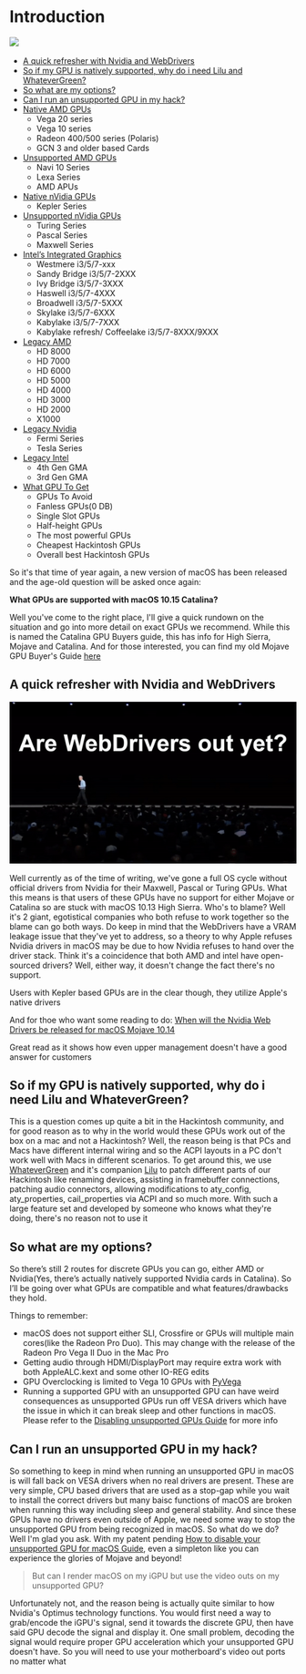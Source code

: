 # Introduction

![](https://i.imgur.com/2Wa6ugV.jpg)

* [A quick refresher with Nvidia and WebDrivers](./#A-quick-refresher-with-Nvidia-and-WebDrivers)
* [So if my GPU is natively supported, why do i need Lilu and WhateverGreen?](./#so-if-my-GPU-is-natively-supported-why-do-i-need-Lilu-and-WhateverGreen)
* [So what are my options?](./#so-what-are-my-options)
* [Can I run an unsupported GPU in my hack?](./#can-I-run-an-unsupported-GPU-in-my-hack)
* [Native AMD GPUs](amd-gpu.md)
  * Vega 20 series
  * Vega 10 series
  * Radeon 400/500 series \(Polaris\)
  * GCN 3 and older based Cards
* [Unsupported AMD GPUs](amd-gpu.md#Unsupported-AMD-GPUs)
  * Navi 10 Series
  * Lexa Series
  * AMD APUs
* [Native nVidia GPUs](nvidia-gpu.md)
  * Kepler Series
* [Unsupported nVidia GPUs](nvidia-gpu.md#Unsupported-nVidia-GPUs)
  * Turing Series
  * Pascal Series
  * Maxwell Series
* [Intel’s Integrated Graphics](intel-gpu.md)
  * Westmere i3/5/7-xxx
  * Sandy Bridge i3/5/7-2XXX
  * Ivy Bridge i3/5/7-3XXX
  * Haswell i3/5/7-4XXX
  * Broadwell i3/5/7-5XXX
  * Skylake i3/5/7-6XXX
  * Kabylake i3/5/7-7XXX
  * Kabylake refresh/ Coffeelake i3/5/7-8XXX/9XXX
* [Legacy AMD](legacy-gpus/legacy-amd.md)
   * HD 8000
   * HD 7000
   * HD 6000
   * HD 5000
   * HD 4000
   * HD 3000
   * HD 2000
   * X1000
* [Legacy Nvidia](legacy-gpus/legacy-nvidia.md)
   * Fermi Series
   * Tesla Series
* [Legacy Intel](legacy-gpus/legacy-intel.md)
   * 4th Gen GMA
   * 3rd Gen GMA
* [What GPU To Get](what-gpu-to-get.md)
  * GPUs To Avoid
  * Fanless GPUs\(0 DB\)
  * Single Slot GPUs
  * Half-height GPUs
  * The most powerful GPUs
  * Cheapest Hackintosh GPUs
  * Overall best Hackintosh GPUs

So it's that time of year again, a new version of macOS has been released and the age-old question will be asked once again:

**What GPUs are supported with macOS 10.15 Catalina?**

Well you've come to the right place, I'll give a quick rundown on the situation and go into more detail on exact GPUs we recommend. While this is named the Catalina GPU Buyers guide, this has info for High Sierra, Mojave and Catalina. And for those interested, you can find my old Mojave GPU Buyer's Guide [here](https://www.reddit.com/r/hackintosh/comments/b91vf5/mojave_gpu_buyers_guide/)

## A quick refresher with Nvidia and WebDrivers

![WebDrivers](.gitbook/assets/webdrivers%20%281%29.gif)

Well currently as of the time of writing, we've gone a full OS cycle without official drivers from Nvidia for their Maxwell, Pascal or Turing GPUs. What this means is that users of these GPUs have no support for either Mojave or Catalina so are stuck with macOS 10.13 High Sierra. Who's to blame? Well it's 2 giant, egotistical companies who both refuse to work together so the blame can go both ways. Do keep in mind that the WebDrivers have a VRAM leakage issue that they've yet to address, so a theory to why Apple refuses Nvidia drivers in macOS may be due to how Nvidia refuses to hand over the driver stack. Think it's a coincidence that both AMD and intel have open-sourced drivers? Well, either way, it doesn't change the fact there's no support.

Users with Kepler based GPUs are in the clear though, they utilize Apple's native drivers

And for thoe who want some reading to do: [When will the Nvidia Web Drivers be released for macOS Mojave 10.14 ](https://devtalk.nvidia.com/default/topic/1042520/drivers/-when-will-the-nvidia-web-drivers-be-released-for-macos-mojave-10-14-/post/5358999/#5358999)

Great read as it shows how even upper management doesn't have a good answer for customers

## So if my GPU is natively supported, why do i need Lilu and WhateverGreen?

This is a question comes up quite a bit in the Hackintosh community, and for good reason as to why in the world would these GPUs work out of the box on a mac and not a Hackintosh? Well, the reason being is that PCs and Macs have different internal wiring and so the ACPI layouts in a PC don't work well with Macs in different scenarios. To get around this, we use [WhateverGreen](https://github.com/acidanthera/WhateverGreen/releases) and it's companion [Lilu](https://github.com/acidanthera/Lilu/releases) to patch different parts of our Hackintosh like renaming devices, assisting in framebuffer connections, patching audio connectors, allowing modifications to aty\_config, aty\_properties, cail\_properties via ACPI and so much more. With such a large feature set and developed by someone who knows what they're doing, there's no reason not to use it

## So what are my options?

So there’s still 2 routes for discrete GPUs you can go, either AMD or Nvidia\(Yes, there’s actually natively supported Nvidia cards in Catalina\). So I’ll be going over what GPUs are compatible and what features/drawbacks they hold.

Things to remember:

* macOS does not support either SLI, Crossfire or GPUs will multiple main cores\(like the Radeon Pro Duo\). This may change with the release of the Radeon Pro Vega II Duo in the Mac Pro
* Getting audio through HDMI/DisplayPort may require extra work with both AppleALC.kext and some other IO-REG edits
* GPU Overclocking is limited to Vega 10 GPUs with [PyVega](https://github.com/corpnewt/PyVega)
* Running a supported GPU with an unsupported GPU can have weird consequences as unsupported GPUs run off VESA drivers which have the issue in which it can break sleep and other functions in macOS. Please refer to the [Disabling unsupported GPUs Guide](https://github.com/khronokernel/How-to-disable-your-unsupported-GPU-for-MacOS) for more info

## Can I run an unsupported GPU in my hack?

So something to keep in mind when running an unsupported GPU in macOS is will fall back on VESA drivers when no real drivers are present. These are very simple, CPU based drivers that are used as a stop-gap while you wait to install the correct drivers but many baisc functions of macOS are broken when running this way including sleep and general stability. And since these GPUs have no drivers even outside of Apple, we need some way to stop the unsupported GPU from being recognized in macOS. So what do we do? Well I'm glad you ask. With my patent pending [How to disable your unsupported GPU for macOS Guide](https://github.com/khronokernel/How-to-disable-your-unsupported-GPU-for-MacOS/blob/master/README.md), even a simpleton like you can experience the glories of Mojave and beyond!

> But can I render macOS on my iGPU but use the video outs on my unsupported GPU?

Unfortunately not, and the reason being is actually quite similar to how Nvidia's Optimus technology functions. You would first need a way to grab/encode the iGPU's signal, send it towards the discrete GPU, then have said GPU decode the signal and display it. One small problem, decoding the signal would require proper GPU acceleration which your unsupported GPU doesn't have. So you will need to use your motherboard's video out ports no matter what

